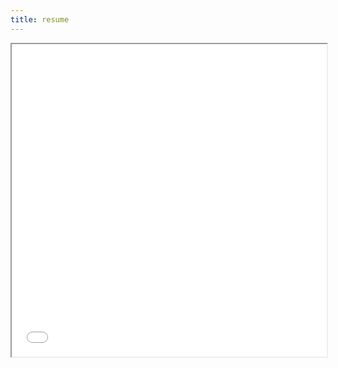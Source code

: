```yaml
---
title: resume
---
```

<iframe src="Nafis_Resume_AI_jan24.pdf" width="100%" height="500px"></iframe>
